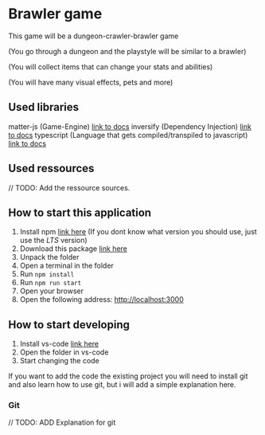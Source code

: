 
# Brawler game

This game will be a dungeon-crawler-brawler game

(You go through a dungeon and the playstyle will be similar to a brawler)

(You will collect items that can change your stats and abilities)

(You will have many visual effects, pets and more)

## Used libraries

 matter-js (Game-Engine) [link to docs](https://brm.io/matter-js)
 inversify (Dependency Injection) [link to docs](https://github.com/inversify/InversifyJS#the-inversifyjs-features-and-api)
 typescript (Language that gets compiled/transpiled to javascript) [link to docs](https://www.typescriptlang.org/) 

## Used ressources

// TODO: Add the ressource sources.


## How to start this application

1. Install npm [link here](https://nodejs.org/de/download/) (If you dont know what version you should use, just use the *LTS* version)
2. Download this package [link here](https://github.com/OmniFaR/game/archive/master.zip)
3. Unpack the folder
4. Open a terminal in the folder
5. Run ```npm install```
6. Run ```npm run start```
7. Open your browser
8. Open the following address: [http://localhost:3000](http://localhost:3000)

## How to start developing

1. Install vs-code [link here](https://code.visualstudio.com/)
2. Open the folder in vs-code
3. Start changing the code

If you want to add the code the existing project you will need to install git and also learn how to use git, but i will add a simple explanation here.


### Git

// TODO: ADD Explanation for git


## 